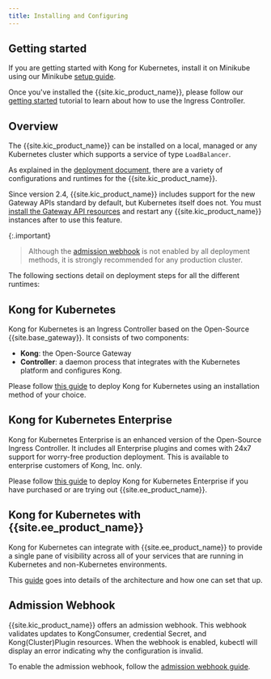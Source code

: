 ```yaml
---
title: Installing and Configuring
---
```


## Getting started

If you are getting started with Kong for Kubernetes,
install it on Minikube using our Minikube [setup guide](/kubernetes-ingress-controller/{{page.release}}/deployment/minikube/).

Once you've installed the {{site.kic_product_name}}, please follow our
[getting started](/kubernetes-ingress-controller/{{page.release}}/guides/getting-started) tutorial to learn
about how to use the Ingress Controller.

## Overview

The {{site.kic_product_name}} can be installed on a local, managed
or any Kubernetes cluster which supports a service of type `LoadBalancer`.

As explained in the [deployment document](/kubernetes-ingress-controller/{{page.release}}/concepts/deployment/), there
are a variety of configurations and runtimes for the {{site.kic_product_name}}.

Since version 2.4, {{site.kic_product_name}} includes support for the new
Gateway APIs standard by default, but Kubernetes itself does not. You must
[install the Gateway API resources](https://gateway-api.sigs.k8s.io/guides/#installing-gateway-api)
and restart any {{site.kic_product_name}} instances after to use this feature.

{:.important}
> Although the [admission webhook](#admission-webhook) is not enabled by
> all deployment methods, it is strongly recommended for any production
> cluster.

The following sections detail on deployment steps for all the different
runtimes:

## Kong for Kubernetes


Kong for Kubernetes is an Ingress Controller based on the
Open-Source {{site.base_gateway}}. It consists of two components:

- **Kong**: the Open-Source Gateway
- **Controller**: a daemon process that integrates with the
  Kubernetes platform and configures Kong.

Please follow [this guide](/kubernetes-ingress-controller/{{page.release}}/deployment/k4k8s/) to deploy Kong for Kubernetes
using an installation method of your choice.

## Kong for Kubernetes Enterprise

Kong for Kubernetes Enterprise is an enhanced version of
the Open-Source Ingress Controller. It includes all
Enterprise plugins and comes with 24x7 support for worry-free
production deployment.
This is available to enterprise customers of Kong, Inc. only.

Please follow [this guide](/kubernetes-ingress-controller/{{page.release}}/deployment/k4k8s-enterprise/) to deploy Kong for Kubernetes
Enterprise if you have purchased or are trying out {{site.ee_product_name}}.

## Kong for Kubernetes with {{site.ee_product_name}}

Kong for Kubernetes can integrate with {{site.ee_product_name}} to
provide a single pane of visibility across all of your services
that are running in Kubernetes and non-Kubernetes environments.

This [guide](/kubernetes-ingress-controller/{{page.release}}/deployment/kong-enterprise/) goes into details of
the architecture and how one can set that up.

## Admission Webhook

{{site.kic_product_name}} offers an admission webhook. This webhook
validates updates to KongConsumer, credential Secret, and Kong(Cluster)Plugin
resources. When the webhook is enabled, kubectl will display an error
indicating why the configuration is invalid.

To enable the admission webhook, follow the [admission webhook guide](/kubernetes-ingress-controller/{{page.release}}/deployment/admission-webhook/).
